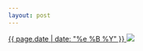 ```yaml
---
layout: post
---
```


<p>
  <a href="/325">
    <time>{{ page.date | date: "%e %B %Y" }}</time>
    <img src="https://s3.amazonaws.com/life.aaronjgreenberg.com/325.jpg">
  </a>
  
</p>
